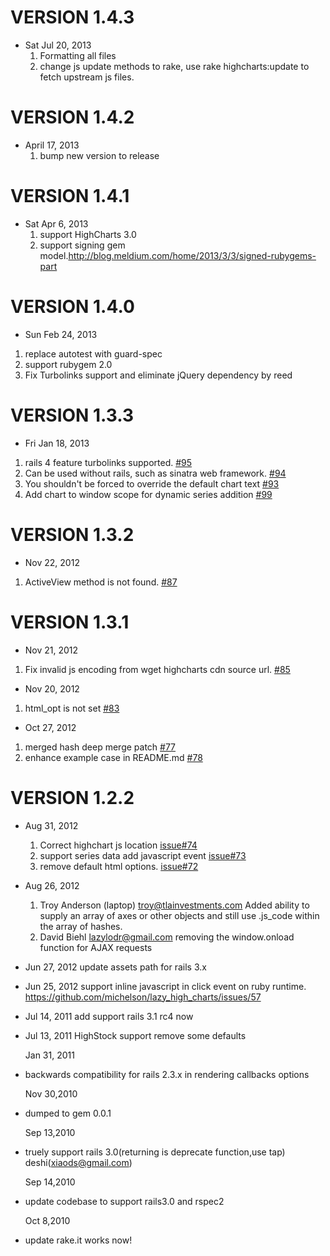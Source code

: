# VERSION 1.4.3
  * Sat Jul 20, 2013
    1. Formatting all files
    2. change js update methods to rake, use rake highcharts:update to fetch
       upstream js files.

# VERSION 1.4.2
  * April 17, 2013
    1. bump new version to release
# VERSION 1.4.1
  * Sat Apr 6, 2013
    1. support HighCharts 3.0
    2. support signing gem
       model.http://blog.meldium.com/home/2013/3/3/signed-rubygems-part
# VERSION 1.4.0
  * Sun Feb 24, 2013
  1. replace autotest with guard-spec
  2. support rubygem 2.0
  3. Fix Turbolinks support and eliminate jQuery dependency by reed

# VERSION 1.3.3
  * Fri Jan 18, 2013
  1. rails 4 feature turbolinks supported.
  [#95](https://github.com/michelson/lazy_high_charts/isues/95)
  2. Can be used without rails, such as sinatra web framework.
  [#94](https://github.com/michelson/lazy_high_charts/isues/96)
  3. You shouldn't be forced to override the default chart text
  [#93](https://github.com/michelson/lazy_high_charts/issues/93)
  4. Add chart to window scope for dynamic series addition
  [#99](https://github.com/michelson/lazy_high_charts/pull/99)

# VERSION 1.3.2
  * Nov 22, 2012
  1. ActiveView method is not found.
  [#87](https://github.com/michelson/lazy_high_charts/issues/87)

# VERSION 1.3.1
  * Nov 21, 2012
  1. Fix invalid js encoding from wget highcharts cdn source url.
  [#85](https://github.com/michelson/lazy_high_charts/issues/85)
  * Nov 20, 2012
  1. html_opt is not set
  [#83](https://github.com/michelson/lazy_high_charts/issues/83)
  * Oct 27, 2012
  1. merged hash deep merge patch
  [#77](https://github.com/michelson/lazy_high_charts/issues/77)
  2. enhance example case in README.md
  [#78](https://github.com/michelson/lazy_high_charts/issues/78)

# VERSION 1.2.2
* Aug 31, 2012
  1. Correct highchart js location
    [issue#74](https://github.com/michelson/lazy_high_charts/issues/74)
  2. support series data add javascript event
    [issue#73](https://github.com/michelson/lazy_high_charts/issues/73)
  3. remove default html options.
    [issue#72](https://github.com/michelson/lazy_high_charts/issues/72)

* Aug 26, 2012
  1. Troy Anderson (laptop) <troy@tlainvestments.com>
    Added ability to supply an array of axes or other objects and still use .js_code within the array of hashes.
  2. David Biehl <lazylodr@gmail.com>
    removing the window.onload function for AJAX requests

* Jun 27, 2012
    update assets path for rails 3.x

* Jun 25, 2012
    support inline javascript in click event on ruby runtime.
    https://github.com/michelson/lazy_high_charts/issues/57

* Jul 14, 2011
  add support rails 3.1 rc4 now

* Jul 13, 2011
  HighStock support
  remove some defaults

  Jan 31, 2011
* backwards compatibility for rails 2.3.x in rendering callbacks options

  Nov 30,2010
* dumped to gem 0.0.1

  Sep 13,2010
* truely support rails 3.0(returning is deprecate function,use tap) deshi(xiaods@gmail.com)

  Sep 14,2010
* update codebase to support rails3.0 and rspec2

  Oct 8,2010
* update rake.it works now!

